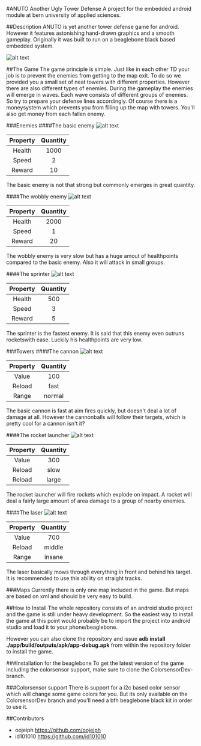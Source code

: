 #ANUTO Another Ugly Tower Defense
A project for the embedded android module at bern university of applied sciences.

##Description
ANUTO is yet another tower defense game for android. However it features astonishing hand-drawn graphics and a smooth gameplay.
Originally it was built to run on a beaglebone black based embedded system.

![alt text](https://raw.githubusercontent.com/oojeiph/android-anuto/master/images/screen1.png "Overview")

##The Game
The game principle is simple. Just like in each other TD your job is to prevent the enemies from getting to the map exit.
To do so we provided you a small set of neat towers with different properties. However there are also different types of enemies.
During the gameplay the enemies will emerge in waves. Each wave consists of different groups of enemies. So try to prepare your defense lines accordingly. 
Of course there is a moneysystem which prevents you from filling up the map with towers. You'll also get money from each fallen enemy.

###Enemies
####The basic enemy
![alt text](https://raw.githubusercontent.com/oojeiph/android-anuto/master/images/basic_enemy.png "basic enemy")

| Property | Quantity |
|:--------:|:--------:|
| Health   | 1000     |
| Speed    | 2        |
| Reward   | 10       |

The basic enemy is not that strong but commonly emerges in great quantity.

####The wobbly enemy
![alt text](https://raw.githubusercontent.com/oojeiph/android-anuto/master/images/blob_enemy.png "blob enemy")

| Property | Quantity |
|:--------:|:--------:|
| Health   | 2000     |
| Speed    | 1        |
| Reward   | 20       |

The wobbly enemy is very slow but has a huge amout of healthpoints compared to the basic enemy. Also it will attack in small groups.

####The sprinter
![alt text](https://raw.githubusercontent.com/oojeiph/android-anuto/master/images/sprinter_enemy.png "sprinter enemy")

| Property | Quantity |
|:--------:|:--------:|
| Health   | 500      |
| Speed    | 3        |
| Reward   | 5        |

The sprinter is the fastest enemy. It is said that this enemy even outruns rocketswith ease. Luckily his healthpoints are very low.

###Towers
####The cannon
![alt text](https://raw.githubusercontent.com/oojeiph/android-anuto/master/images/basic_tower.png "cannon")

| Property | Quantity |
|:--------:|:--------:|
| Value    | 100      |
| Reload   | fast     |
| Range    | normal   |

The basic cannon is fast at aim fires quickly, but doesn't deal a lot of damage at all. However the cannonballs will follow their targets, which is pretty cool for a cannon isn't it?

####The rocket launcher
![alt text](https://raw.githubusercontent.com/oojeiph/android-anuto/master/images/rocket_tower.png "rocket launcher")

| Property | Quantity |
|:--------:|:--------:|
| Value    | 300      |
| Reload   | slow     |
| Reload   | large    |

The rocket launcher will fire rockets which explode on impact. A rocket will deal a fairly large amount of area damage to a group of nearby enemies.

####The laser
![alt text](https://raw.githubusercontent.com/oojeiph/android-anuto/master/images/laser_tower.png "laser tower")

| Property | Quantity |
|:--------:|:--------:|
| Value    | 700      |
| Reload   | middle   |
| Range    | insane   |

The laser basically mows through everything in front and behind his target. It is recommended to use this ability on straight tracks.

###Maps
Currently there is only one map included in the game. But maps are based on xml and should be very easy to build.

##How to Install
The whole repository consists of an android studio project and the game is still under heavy development. So the easiest way to install the game at this point would probably be to import the project into android studio and load it to your phone/beaglebone.

However you can also clone the repository and issue **adb install ./app/build/outputs/apk/app-debug.apk** from within the repository folder to install the game. 

###Installation for the beaglebone
To get the latest version of the game including the colorsensor support, make sure to clone the ColorsensorDev-branch.

###Colorsensor support
There is support for a i2c based color sensor which will change some game colors for you. But its only available on the ColorsensorDev branch and you'll need a bfh beaglebone black kit in order to use it.

##Contributors
- oojeiph   https://github.com/oojeiph
- id101010  https://github.com/id101010
